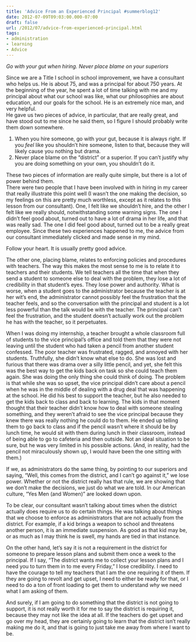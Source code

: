 ```yaml
---
title: 'Advice From an Experienced Principal #summerblog12'
date: 2012-07-09T09:03:00.000-07:00
draft: false
url: /2012/07/advice-from-experienced-principal.html
tags: 
- administration
- learning
- Advice
---
```


_Go with your gut when hiring. Never place blame on your superiors_  
  
Since we are a Title I school in school improvement, we have a consultant who helps us. He is about 75, and was a principal for about 750 years. At the beginning of the year, he spent a lot of time talking with me and my principal about what our school was like, what our philosophies are about education, and our goals for the school. He is an extremely nice man, and very helpful.  
He gave us two pieces of advice, in particular, that are really great, and have stood out to me since he said them, so I figure I should probably write them down somewhere.  

1.  When you hire someone, go with your gut, because it is always right. If you _feel_ like you shouldn’t hire someone, listen to that, because they will likely cause you nothing but drama.
2.  Never place blame on the “district” or a superior. If you can’t justify why you are doing something on your own, you shouldn’t do it.

These two pieces of information are really quite simple, but there is a lot of power behind them.  
There were two people that I have been involved with in hiring in my career that really illustrate this point well (I wasn’t the one making the decision, so my feelings on this are pretty much worthless, except as it relates to this lesson from our consultant). One, I felt like we shouldn’t hire, and the other I felt like we really should, notwithstanding some warning signs. The one I didn’t feel good about, turned out to have a lot of drama in her life, and that was really sad. The one I did feel good about, turned out to be a really great employee. Since these two experiences happened to me, the advice from our consultant immediately clicked and made sense in my mind.  
  
Follow your heart. It is usually pretty good advice.  
  
The other one, placing blame, relates to enforcing policies and procedures with teachers. The way this makes the most sense to me is to relate it to teachers and their students. We tell teachers all the time that when they send a student to someone else to deal with the problem, they lose a lot of credibility in that student’s eyes. They lose power and authority. What is worse, when a student goes to the administrator because the teacher is at her wit’s end, the administrator cannot possibly feel the frustration that the teacher feels, and so the conversation with the principal and student is a lot less powerful than the talk would be with the teacher. The principal can’t feel the frustration, and the student doesn’t actually work out the problem he has with the teacher, so it perpetuates.  
  
When I was doing my internship, a teacher brought a whole classroom full of students to the vice principal’s office and told them that they were not leaving until the student who had taken a pencil from another student confessed. The poor teacher was frustrated, ragged, and annoyed with her students. Truthfully, she didn’t know what else to do. She was lost and furious that there was drama over a silly little pencil, and yet, she felt this was the best way to get the kids back on task so she could teach them again. She was doing the only thing she could think of doing. The problem is that while she was so upset, the vice principal didn’t care about a pencil when he was in the middle of dealing with a drug deal that was happening at the school. He did his best to support the teacher, but he also needed to get the kids back to class and back to learning. The kids in that moment thought that their teacher didn’t know how to deal with someone stealing something, and they weren’t afraid to see the vice principal because they knew there was really nothing he could do to them. He ended up telling them to go back to class and if the pencil wasn’t where it should be by lunch time, he would sit with them during lunch in their classroom, instead of being able to go to cafeteria and then outside. Not an ideal situation to be sure, but he was very limited in his possible actions. (And, in reality, had the pencil not miraculously shown up, I would have been the one sitting with them.)  
  
If we, as administrators do the same thing, by pointing to our superiors and saying, “Well, this comes from the district, and I can’t go against it,” we lose power. Whether or not the district really has that rule, we are showing that we don’t make the decisions, we just do what we are told. In our American culture, “Yes Men (and Women)” are looked down upon.  
  
To be clear, our consultant wasn’t talking about times when the district actually does require us to do certain things. He was talking about things that we choose to enforce as administrators that are not actually from the district. For example, if a kid brings a weapon to school and threatens another person, it is an immediate suspension. As good as that kid may be, or as much as I may think he is swell, my hands are tied in that instance.  
  
On the other hand, let’s say it is not a requirement in the district for someone to prepare lesson plans and submit them once a week to the principal. If I say, “The district wants me to collect your lesson plans and I need you to turn them in to me every Friday,” I lose credibility. I need to have the courage to tell my teachers that I am the one requiring it of them. If they are going to revolt and get upset, I need to either be ready for that, or I need to do a ton of front loading to get them to understand _why_ we need what I am asking of them.  
  
And surely, if I am going to do something that the district is not going to support, it is not really worth it for me to say the district is requiring it, because they may not like the idea at all. If the teachers do get upset and go over my head, they are certainly going to learn that the district isn’t really making me do it, and that is going to just take me away from where I want to be.